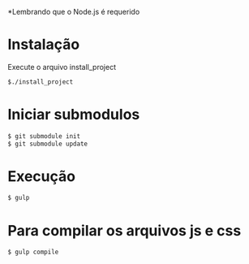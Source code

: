 *Lembrando que o Node.js é requerido

# Instalação
Execute o arquivo install_project
```sh
$./install_project
```

# Iniciar submodulos
```sh
$ git submodule init
$ git submodule update
```

# Execução
```sh
$ gulp
```

# Para compilar os arquivos js e css
```sh
$ gulp compile
```
